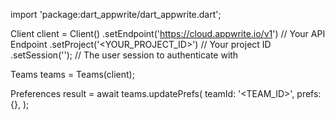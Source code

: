 import 'package:dart_appwrite/dart_appwrite.dart';

Client client = Client()
    .setEndpoint('https://cloud.appwrite.io/v1') // Your API Endpoint
    .setProject('&lt;YOUR_PROJECT_ID&gt;') // Your project ID
    .setSession(''); // The user session to authenticate with

Teams teams = Teams(client);

Preferences result = await teams.updatePrefs(
    teamId: '<TEAM_ID>',
    prefs: {},
);
